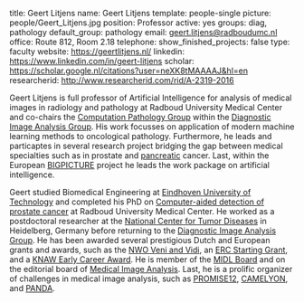 title: Geert Litjens
name: Geert Litjens
template: people-single
picture: people/Geert_Litjens.jpg
position: Professor
active: yes
groups: diag, pathology
default_group: pathology
email: geert.litjens@radboudumc.nl
office: Route 812, Room 2.18
telephone:
show_finished_projects: false
type: faculty
website: https://geertlitjens.nl/
linkedin: https://www.linkedin.com/in/geert-litjens
scholar: https://scholar.google.nl/citations?user=neXK8tMAAAAJ&hl=en
researcherid: http://www.researcherid.com/rid/A-2319-2016

Geert Litjens is full professor of Artificial Intelligence for analysis of medical images in radiology and pathology at Radboud University Medical Center and co-chairs the [Computation Pathology Group](https://computationalpathologygroup.eu/) within the [Diagnostic Image Analysis Group](https://www.diagnijmegen.nl/). His work focusses on application of modern machine learning methods to oncological pathology. Furthermore, he leads and particaptes in several research project bridging the gap between medical specialties such as in prostate and [pancreatic](https://pancaim.eu/) cancer. Last, within the European [BIGPICTURE](https://bigpicture.eu/) project he leads the work package on artificial intelligence.

Geert studied Biomedical Engineering at [Eindhoven University of Technology](https://www.tue.nl/) and completed his PhD on [Computer-aided detection of prostate cancer](/publications/litj15a) at Radboud University Medical Center. He worked as a postdoctoral researcher at the [National Center for Tumor Diseases](http://tigacenter.bioquant.uni-heidelberg.de/) in Heidelberg, Germany before returning to the [Diagnostic Image Analysis Group](https://www.diagnijmegen.nl/). He has been awarded several prestigious Dutch and European grants and awards, such as the [NWO Veni and Vidi](https://www.nwo.nl/en/researchprogrammes/nwo-talent-programme), an [ERC Starting Grant](https://erc.europa.eu/funding/starting-grants), and a [KNAW Early Career Award](https://www.knaw.nl/en/awards/awards/knaw-early-career-award). He is member of the [MIDL Board](https://www.midl.io) and on the editorial board of [Medical Image Analysis](https://www.journals.elsevier.com/medical-image-analysis). Last, he is a prolific organizer of challenges in medical image analysis, such as [PROMISE12](https://promise12.grand-challenge.org/), [CAMELYON](http://camelyon17.grand-challenge.org/), and [PANDA](https://www.kaggle.com/c/prostate-cancer-grade-assessment).
